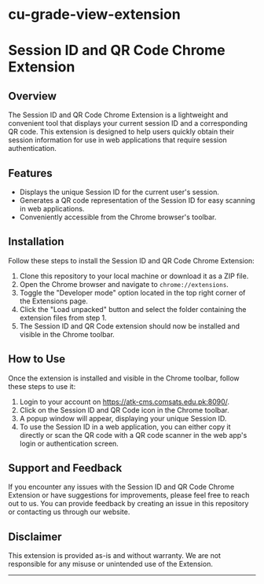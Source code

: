 # cu-grade-view-extension
# Session ID and QR Code Chrome Extension

## Overview

The Session ID and QR Code Chrome Extension is a lightweight and convenient tool that displays your current session ID and a corresponding QR code. This extension is designed to help users quickly obtain their session information for use in web applications that require session authentication.

## Features

- Displays the unique Session ID for the current user's session.
- Generates a QR code representation of the Session ID for easy scanning in web applications.
- Conveniently accessible from the Chrome browser's toolbar.

## Installation

Follow these steps to install the Session ID and QR Code Chrome Extension:

1. Clone this repository to your local machine or download it as a ZIP file.
2. Open the Chrome browser and navigate to `chrome://extensions`.
3. Toggle the "Developer mode" option located in the top right corner of the Extensions page.
4. Click the "Load unpacked" button and select the folder containing the extension files from step 1.
5. The Session ID and QR Code extension should now be installed and visible in the Chrome toolbar.

## How to Use

Once the extension is installed and visible in the Chrome toolbar, follow these steps to use it:

1. Login to your account on https://atk-cms.comsats.edu.pk:8090/.
2. Click on the Session ID and QR Code icon in the Chrome toolbar.
3. A popup window will appear, displaying your unique Session ID.
4. To use the Session ID in a web application, you can either copy it directly or scan the QR code with a QR code scanner in the web app's login or authentication screen.

## Support and Feedback

If you encounter any issues with the Session ID and QR Code Chrome Extension or have suggestions for improvements, please feel free to reach out to us. You can provide feedback by creating an issue in this repository or contacting us through our website.

## Disclaimer

This extension is provided as-is and without warranty. We are not responsible for any misuse or unintended use of the Extension.

---
